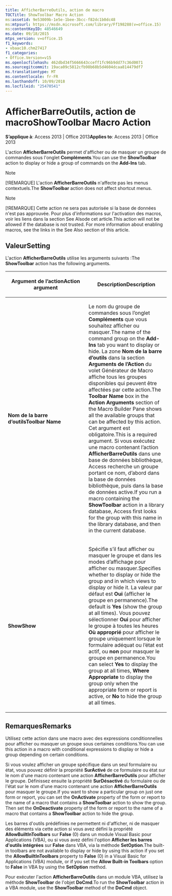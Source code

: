 ```yaml
---
title: AfficherBarreOutils, action de macro
TOCTitle: ShowToolbar Macro Action
ms:assetid: 9e53009b-1e5e-1bee-3bcc-f82dc1b0dc48
ms:mtpsurl: https://msdn.microsoft.com/library/Ff198288(v=office.15)
ms:contentKeyID: 48546649
ms.date: 09/18/2015
mtps_version: v=office.15
f1_keywords:
- vbaac10.chm27417
f1_categories:
- Office.Version=v15
ms.openlocfilehash: 462dbd34f5666643cceff1fc96b9dd77c36d0071
ms.sourcegitcommit: 19aca09c5812cfb98b68b5d4604dcaa814479df7
ms.translationtype: MT
ms.contentlocale: fr-FR
ms.lasthandoff: 10/09/2018
ms.locfileid: "25470541"
---
```

# <a name="showtoolbar-macro-action"></a><span data-ttu-id="6c4dd-102">AfficherBarreOutils, action de macro</span><span class="sxs-lookup"><span data-stu-id="6c4dd-102">ShowToolbar Macro Action</span></span>


<span data-ttu-id="6c4dd-103">**S’applique à**: Access 2013 | Office 2013</span><span class="sxs-lookup"><span data-stu-id="6c4dd-103">**Applies to**: Access 2013 | Office 2013</span></span>

<span data-ttu-id="6c4dd-104">L'action **AfficherBarreOutils** permet d'afficher ou de masquer un groupe de commandes sous l'onglet **Compléments**.</span><span class="sxs-lookup"><span data-stu-id="6c4dd-104">You can use the **ShowToolbar** action to display or hide a group of commands on the **Add-Ins** tab.</span></span>


> [!NOTE]
> <P><span data-ttu-id="6c4dd-105">[!REMARQUE] L'action <STRONG>AfficherBarreOutils</STRONG> n'affecte pas les menus contextuels.</span><span class="sxs-lookup"><span data-stu-id="6c4dd-105">The <STRONG>ShowToolbar</STRONG> action does not affect shortcut menus.</span></span></P>




> [!NOTE]
> <P><span data-ttu-id="6c4dd-p101">[!REMARQUE] Cette action ne sera pas autorisée si la base de données n'est pas approuvée. Pour plus d'informations sur l'activation des macros, voir les liens dans la section See Alsode cet article.</span><span class="sxs-lookup"><span data-stu-id="6c4dd-p101">This action will not be allowed if the database is not trusted. For more information about enabling macros, see the links in the See Also section of this article.</span></span></P>



## <a name="setting"></a><span data-ttu-id="6c4dd-108">Valeur</span><span class="sxs-lookup"><span data-stu-id="6c4dd-108">Setting</span></span>

<span data-ttu-id="6c4dd-109">L'action **AfficherBarreOutils** utilise les arguments suivants :</span><span class="sxs-lookup"><span data-stu-id="6c4dd-109">The **ShowToolbar** action has the following arguments.</span></span>

<table>
<colgroup>
<col style="width: 50%" />
<col style="width: 50%" />
</colgroup>
<thead>
<tr class="header">
<th><p><span data-ttu-id="6c4dd-110">Argument de l’action</span><span class="sxs-lookup"><span data-stu-id="6c4dd-110">Action argument</span></span></p></th>
<th><p><span data-ttu-id="6c4dd-111">Description</span><span class="sxs-lookup"><span data-stu-id="6c4dd-111">Description</span></span></p></th>
</tr>
</thead>
<tbody>
<tr class="odd">
<td><p><span data-ttu-id="6c4dd-112"><strong>Nom de la barre d’outils</strong></span><span class="sxs-lookup"><span data-stu-id="6c4dd-112"><strong>Toolbar Name</strong></span></span></p></td>
<td><p><span data-ttu-id="6c4dd-113">Le nom du groupe de commandes sous l’onglet <strong>Compléments</strong> que vous souhaitez afficher ou masquer.</span><span class="sxs-lookup"><span data-stu-id="6c4dd-113">The name of the command group on the <strong>Add-Ins</strong> tab you want to display or hide.</span></span> <span data-ttu-id="6c4dd-114">La zone <strong>Nom de la barre d’outils</strong> dans la section <strong>Arguments de l’Action</strong> du volet Générateur de Macro affiche tous les groupes disponibles qui peuvent être affectées par cette action.</span><span class="sxs-lookup"><span data-stu-id="6c4dd-114">The <strong>Toolbar Name</strong> box in the <strong>Action Arguments</strong> section of the Macro Builder Pane shows all the available groups that can be affected by this action.</span></span> <span data-ttu-id="6c4dd-115">Cet argument est obligatoire.</span><span class="sxs-lookup"><span data-stu-id="6c4dd-115">This is a required argument.</span></span> <span data-ttu-id="6c4dd-116">Si vous exécutez une macro contenant l’action <strong>AfficherBarreOutils</strong> dans une base de données bibliothèque, Access recherche un groupe portant ce nom, d’abord dans la base de données bibliothèque, puis dans la base de données active.</span><span class="sxs-lookup"><span data-stu-id="6c4dd-116">If you run a macro containing the <strong>ShowToolbar</strong> action in a library database, Access first looks for the group with this name in the library database, and then in the current database.</span></span></p></td>
</tr>
<tr class="even">
<td><p><span data-ttu-id="6c4dd-117"><strong>Show</strong></span><span class="sxs-lookup"><span data-stu-id="6c4dd-117"><strong>Show</strong></span></span></p></td>
<td><p><span data-ttu-id="6c4dd-118">Spécifie s’il faut afficher ou masquer le groupe et dans les modes d’affichage pour afficher ou masquer.</span><span class="sxs-lookup"><span data-stu-id="6c4dd-118">Specifies whether to display or hide the group and in which views to display or hide it.</span></span> <span data-ttu-id="6c4dd-119">La valeur par défaut est <strong>Oui</strong> (afficher le groupe en permanence).</span><span class="sxs-lookup"><span data-stu-id="6c4dd-119">The default is <strong>Yes</strong> (show the group at all times).</span></span> <span data-ttu-id="6c4dd-120">Vous pouvez sélectionner <strong>Oui</strong> pour afficher le groupe à toutes les heures <strong>Où approprié</strong> pour afficher le groupe uniquement lorsque le formulaire adéquat ou l’état est actif, ou <strong>non</strong> pour masquer le groupe en permanence.</span><span class="sxs-lookup"><span data-stu-id="6c4dd-120">You can select <strong>Yes</strong> to display the group at all times, <strong>Where Appropriate</strong> to display the group only when the appropriate form or report is active, or <strong>No</strong> to hide the group at all times.</span></span></p></td>
</tr>
</tbody>
</table>


## <a name="remarks"></a><span data-ttu-id="6c4dd-121">Remarques</span><span class="sxs-lookup"><span data-stu-id="6c4dd-121">Remarks</span></span>

<span data-ttu-id="6c4dd-122">Utilisez cette action dans une macro avec des expressions conditionnelles pour afficher ou masquer un groupe sous certaines conditions.</span><span class="sxs-lookup"><span data-stu-id="6c4dd-122">You can use this action in a macro with conditional expressions to display or hide a group depending on certain conditions.</span></span>

<span data-ttu-id="6c4dd-p104">Si vous voulez afficher un groupe spécifique dans un seul formulaire ou état, vous pouvez définir la propriété **SurActivé** de ce formulaire ou état sur le nom d'une macro contenant une action **AfficherBarreOutils** pour afficher le groupe. Définissez ensuite la propriété **SurDésactivé** du formulaire ou de l'état sur le nom d'une macro contenant une action **AfficherBarreOutils** pour masquer le groupe.</span><span class="sxs-lookup"><span data-stu-id="6c4dd-p104">If you want to show a particular group on just one form or report, you can set the **OnActivate** property of the form or report to the name of a macro that contains a **ShowToolbar** action to show the group. Then set the **OnDeactivate** property of the form or report to the name of a macro that contains a **ShowToolbar** action to hide the group.</span></span>

<span data-ttu-id="6c4dd-125">Les barres d'outils prédéfinies ne permettent ni d'afficher, ni de masquer des éléments via cette action si vous avez défini la propriété **AllowBuiltInToolbars** sur **False** (0) dans un module Visual Basic pour Applications (VBA), ou si vous avez défini l'option **Afficher les barres d'outils intégrées** sur **False** dans VBA, via la méthode **SetOption**.</span><span class="sxs-lookup"><span data-stu-id="6c4dd-125">The built-in toolbars are not available to display or hide by using this action if you set the **AllowBuiltInToolbars** property to **False** (0) in a Visual Basic for Applications (VBA) module, or if you set the **Allow Built-in Toolbars** option to **False** in VBA by using the **SetOption** method.</span></span>

<span data-ttu-id="6c4dd-126">Pour exécuter l'action **AfficherBarreOutils** dans un module VBA, utilisez la méthode **ShowToolbar** de l'objet **DoCmd**.</span><span class="sxs-lookup"><span data-stu-id="6c4dd-126">To run the **ShowToolbar** action in a VBA module, use the **ShowToolbar** method of the **DoCmd** object.</span></span>


